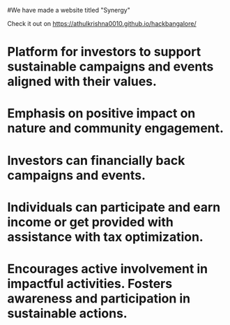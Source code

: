 #We have made a website titled "Synergy"                                                                        

Check it out on https://athulkrishna0010.github.io/hackbangalore/
# Platform for investors to support sustainable campaigns and events aligned with their values.
# Emphasis on positive impact on nature and community engagement.
# Investors can financially back campaigns and events.
# Individuals can participate and earn income or get provided with assistance with tax optimization.
# Encourages active involvement in impactful activities. Fosters awareness and participation in sustainable actions.
